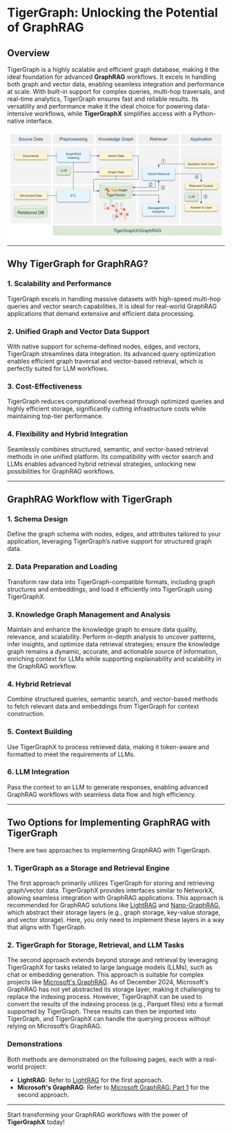 # TigerGraph: Unlocking the Potential of GraphRAG

## Overview

TigerGraph is a highly scalable and efficient graph database, making it the ideal foundation for advanced **GraphRAG** workflows. It excels in handling both graph and vector data, enabling seamless integration and performance at scale. With built-in support for complex queries, multi-hop traversals, and real-time analytics, TigerGraph ensures fast and reliable results. Its versatility and performance make it the ideal choice for powering data-intensive workflows, while **TigerGraphX** simplifies access with a Python-native interface.

![Supporting Microsoft’s GraphRAG](../images/graphrag/overview.png)

---

## Why TigerGraph for GraphRAG?

### **1. Scalability and Performance**

TigerGraph excels in handling massive datasets with high-speed multi-hop queries and vector search capabilities. It is ideal for real-world GraphRAG applications that demand extensive and efficient data processing.

### **2. Unified Graph and Vector Data Support**

With native support for schema-defined nodes, edges, and vectors, TigerGraph streamlines data integration. Its advanced query optimization enables efficient graph traversal and vector-based retrieval, which is perfectly suited for LLM workflows.

### **3. Cost-Effectiveness**

TigerGraph reduces computational overhead through optimized queries and highly efficient storage, significantly cutting infrastructure costs while maintaining top-tier performance.

### **4. Flexibility and Hybrid Integration**

Seamlessly combines structured, semantic, and vector-based retrieval methods in one unified platform. Its compatibility with vector search and LLMs enables advanced hybrid retrieval strategies, unlocking new possibilities for GraphRAG workflows.

---

## GraphRAG Workflow with TigerGraph

### **1. Schema Design**

Define the graph schema with nodes, edges, and attributes tailored to your application, leveraging TigerGraph’s native support for structured graph data.

### **2. Data Preparation and Loading**

Transform raw data into TigerGraph-compatible formats, including graph structures and embeddings, and load it efficiently into TigerGraph using TigerGraphX.

### **3. Knowledge Graph Management and Analysis**
Maintain and enhance the knowledge graph to ensure data quality, relevance, and scalability. Perform in-depth analysis to uncover patterns, infer insights, and optimize data retrieval strategies; ensure the knowledge graph remains a dynamic, accurate, and actionable source of information, enriching context for LLMs while supporting explainability and scalability in the GraphRAG workflow.

### **4. Hybrid Retrieval**

Combine structured queries, semantic search, and vector-based methods to fetch relevant data and embeddings from TigerGraph for context construction.

### **5. Context Building**

Use TigerGraphX to process retrieved data, making it token-aware and formatted to meet the requirements of LLMs.

### **6. LLM Integration**

Pass the context to an LLM to generate responses, enabling advanced GraphRAG workflows with seamless data flow and high efficiency.

---

## Two Options for Implementing GraphRAG with TigerGraph

There are two approaches to implementing GraphRAG with TigerGraph.

### **1. TigerGraph as a Storage and Retrieval Engine**  
The first approach primarily utilizes TigerGraph for storing and retrieving graph/vector data. TigerGraphX provides interfaces similar to NetworkX, allowing seamless integration with GraphRAG applications. This approach is recommended for GraphRAG solutions like [LightRAG](https://github.com/HKUDS/LightRAG) and [Nano-GraphRAG](https://github.com/gusye1234/nano-graphrag), which abstract their storage layers (e.g., graph storage, key-value storage, and vector storage). Here, you only need to implement these layers in a way that aligns with TigerGraph.

### **2. TigerGraph for Storage, Retrieval, and LLM Tasks**  
The second approach extends beyond storage and retrieval by leveraging TigerGraphX for tasks related to large language models (LLMs), such as chat or embedding generation. This approach is suitable for complex projects like [Microsoft's GraphRAG](https://github.com/microsoft/graphrag). As of December 2024, Microsoft's GraphRAG has not yet abstracted its storage layer, making it challenging to replace the indexing process. However, TigerGraphX can be used to convert the results of the indexing process (e.g., Parquet files) into a format supported by TigerGraph. These results can then be imported into TigerGraph, and TigerGraphX can handle the querying process without relying on Microsoft’s GraphRAG.

### **Demonstrations**
Both methods are demonstrated on the following pages, each with a real-world project:

- **LightRAG**: Refer to [LightRAG](lightrag.md) for the first approach.
- **Microsoft's GraphRAG**: Refer to [Microsoft GraphRAG: Part 1](msft_graphrag_1.md) for the second approach.

---

Start transforming your GraphRAG workflows with the power of **TigerGraphX** today!
